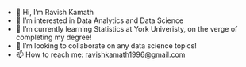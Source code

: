 - 👋 Hi, I’m Ravish Kamath
- 👀 I’m interested in Data Analytics and Data Science 
- 🌱 I’m currently learning Statistics at York Univeristy, on the verge of completing my degree!
- 💞️ I’m looking to collaborate on any data science topics!
- 📫 How to reach me: ravishkamath1996@gmail.com

<!---
RavishKamathStats/RavishKamathStats is a ✨ special ✨ repository because its `README.md` (this file) appears on your GitHub profile.
You can click the Preview link to take a look at your changes.
--->
